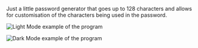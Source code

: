 Just a little password generator that goes up to 128 characters and allows for customisation of the characters being used in the password.

![Light Mode example of the program](https://github.com/user-attachments/assets/06b27565-fb61-4414-ac11-5f3d97ec24be)

![Dark Mode example of the program](https://github.com/user-attachments/assets/175eea80-2b6d-4e9e-a159-de591bf54198)
